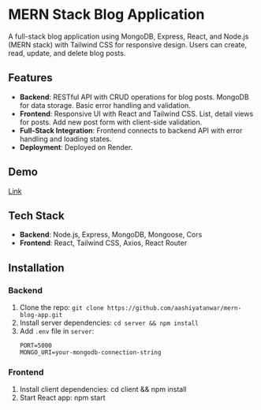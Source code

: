 # MERN Stack Blog Application

A full-stack blog application using MongoDB, Express, React, and Node.js (MERN stack) with Tailwind CSS for responsive design. Users can create, read, update, and delete blog posts.

## Features

- **Backend**: RESTful API with CRUD operations for blog posts. MongoDB for data storage. Basic error handling and validation.
- **Frontend**: Responsive UI with React and Tailwind CSS. List, detail views for posts. Add new post form with client-side validation.
- **Full-Stack Integration**: Frontend connects to backend API with error handling and loading states.
- **Deployment**: Deployed on Render.

## Demo

[Link](https://blog-app-1-mqgc.onrender.com/)

## Tech Stack

- **Backend**: Node.js, Express, MongoDB, Mongoose, Cors
- **Frontend**: React, Tailwind CSS, Axios, React Router

## Installation

### Backend
1. Clone the repo: `git clone https://github.com/aashiyatanwar/mern-blog-app.git`
2. Install server dependencies: `cd server && npm install`
3. Add `.env` file in `server`:
   ```plaintext
   PORT=5000
   MONGO_URI=your-mongodb-connection-string

### Frontend
1. Install client dependencies: cd client && npm install
2. Start React app: npm start

